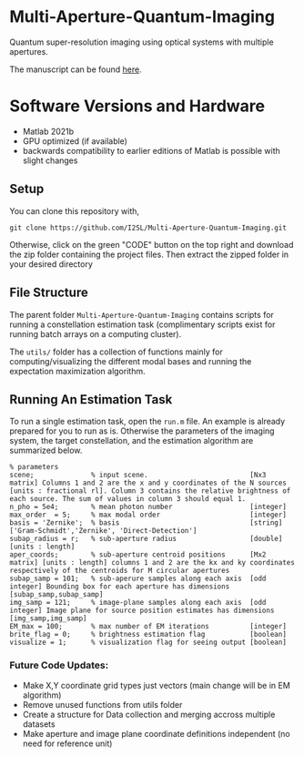 # Multi-Aperture-Quantum-Imaging
Quantum super-resolution imaging using optical systems with multiple apertures.

The manuscript can be found [here](https://www.overleaf.com/read/wxxqxsrhhqwz).

# Software Versions and Hardware
- Matlab 2021b 
- GPU optimized (if available)
- backwards compatibility to earlier editions of Matlab is possible with slight changes

## Setup
You can clone this repository with,

`git clone https://github.com/I2SL/Multi-Aperture-Quantum-Imaging.git`

Otherwise, click on the green "CODE" button on the top right and download the zip folder containing the project files. Then extract the zipped folder in your desired directory

## File Structure
The parent folder `Multi-Aperture-Quantum-Imaging` contains scripts for running a constellation estimation task (complimentary scripts exist for running batch arrays on a computing cluster).

The `utils/` folder has a collection of functions mainly for computing/visualizing the different modal bases and running the expectation maximization algorithm.

## Running An Estimation Task
To run a single estimation task, open the `run.m` file. An example is already prepared for you to run as is. Otherwise the parameters of the imaging system, the target constellation, and the estimation algorithm are summarized below.

```
% parameters
scene;              % input scene.                         [Nx3 matrix] Columns 1 and 2 are the x and y coordinates of the N sources [units : fractional rl]. Column 3 contains the relative brightness of each source. The sum of values in column 3 should equal 1.
n_pho = 5e4;        % mean photon number                   [integer]
max_order  = 5;     % max modal order                      [integer]
basis = 'Zernike';  % basis                                [string] ['Gram-Schmidt','Zernike', 'Direct-Detection']
subap_radius = r;   % sub-aperture radius                  [double] [units : length]
aper_coords;        % sub-aperture centroid positions      [Mx2 matrix] [units : length] columns 1 and 2 are the kx and ky coordinates respectively of the centroids for M circular apertures
subap_samp = 101;   % sub-aperure samples along each axis  [odd integer] Bounding box for each aperture has dimensions [subap_samp,subap_samp]
img_samp = 121;     % image-plane samples along each axis  [odd integer] Image plane for source position estimates has dimensions [img_samp,img_samp]
EM_max = 100;       % max number of EM iterations          [integer]
brite_flag = 0;     % brightness estimation flag           [boolean]
visualize = 1;      % visualization flag for seeing output [boolean]
```


### Future Code Updates:
- Make X,Y coordinate grid types just vectors (main change will be in EM algorithm)
- Remove unused functions from utils folder
- Create a structure for Data collection and merging accross multiple datasets
- Make aperture and image plane coordinate definitions independent (no need for reference unit) 
